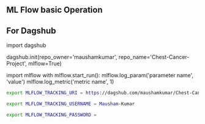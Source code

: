## ML Flow basic Operation 

## For Dagshub 

import dagshub

dagshub.init(repo_owner='maushamkumar', repo_name='Chest-Cancer-Project', mlflow=True)

import mlflow
with mlflow.start_run():
  mlflow.log_param('parameter name', 'value')
  mlflow.log_metric('metric name', 1)


```bash
export MLFLOW_TRACKING_URI = https://dagshub.com/maushamkumar/Chest-Cancer-Project.mlflow

export MLFLOW_TRACKING_USERNAME = Mausham-Kumar

export MLFLOW_TRACKING_PASSWORD = 


```